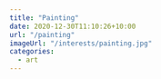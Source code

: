 ```yaml
---
title: "Painting"
date: 2020-12-30T11:10:26+10:00
url: "/painting"
imageUrl: "/interests/painting.jpg"
categories:
  - art
---
```


